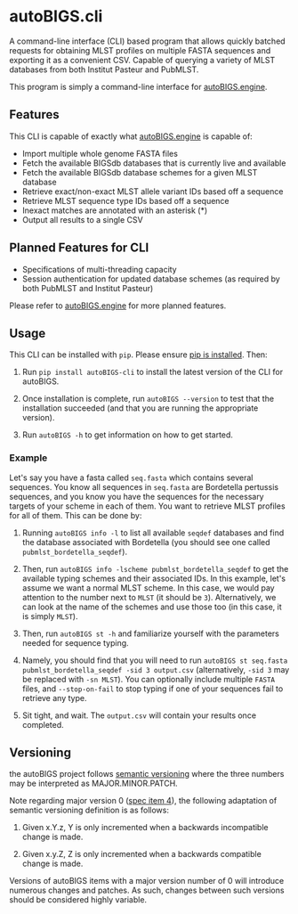 # autoBIGS.cli

A command-line interface (CLI) based program that allows quickly batched requests for obtaining MLST profiles on multiple FASTA sequences and exporting it as a convenient CSV. Capable of querying a variety of MLST databases from both Institut Pasteur and PubMLST.

This program is simply a command-line interface for [autoBIGS.engine](https://pypi.org/project/autoBIGS.engine).

## Features

This CLI is capable of exactly what [autoBIGS.engine](https://pypi.org/project/autoBIGS.engine) is capable of:
- Import multiple whole genome FASTA files
- Fetch the available BIGSdb databases that is currently live and available
- Fetch the available BIGSdb database schemes for a given MLST database
- Retrieve exact/non-exact MLST allele variant IDs based off a sequence
- Retrieve MLST sequence type IDs based off a sequence
- Inexact matches are annotated with an asterisk (\*)
- Output all results to a single CSV

## Planned Features for CLI
- Specifications of multi-threading capacity
- Session authentication for updated database schemes (as required by both PubMLST and Institut Pasteur)

Please refer to [autoBIGS.engine](https://pypi.org/project/autoBIGS.engine) for more planned features.

## Usage

This CLI can be installed with `pip`. Please ensure [pip is installed](https://pip.pypa.io/en/stable/installation/). Then:

1. Run `pip install autoBIGS-cli` to install the latest version of the CLI for autoBIGS.

2. Once installation is complete, run `autoBIGS --version` to test that the installation succeeded (and that you are running the appropriate version).

3. Run `autoBIGS -h` to get information on how to get started.

### Example

Let's say you have a fasta called `seq.fasta` which contains several sequences. You know all sequences in `seq.fasta` are Bordetella pertussis sequences, and you know you have the sequences for the necessary targets of your scheme in each of them. You want to retrieve MLST profiles for all of them. This can be done by:

1. Running `autoBIGS info -l` to list all available `seqdef` databases and find the database associated with Bordetella (you should see one called `pubmlst_bordetella_seqdef`).

2. Then, run `autoBIGS info -lscheme pubmlst_bordetella_seqdef` to get the available typing schemes and their associated IDs. In this example, let's assume we want a normal MLST scheme. In this case, we would pay attention to the number next to `MLST` (it should be `3`). Alternatively, we can look at the name of the schemes and use those too (in this case, it is simply `MLST`).

3. Then, run `autoBIGS st -h` and familiarize yourself with the parameters needed for sequence typing.

4. Namely, you should find that you will need to run `autoBIGS st seq.fasta pubmlst_bordetella_seqdef -sid 3 output.csv` (alternatively, `-sid 3` may be replaced with `-sn MLST`). You can optionally include multiple `FASTA` files, and `--stop-on-fail` to stop typing if one of your sequences fail to retrieve any type. 

5. Sit tight, and wait. The `output.csv` will contain your results once completed.

## Versioning

the autoBIGS project follows [semantic versioning](https://semver.org/) where the three numbers may be interpreted as MAJOR.MINOR.PATCH.

Note regarding major version 0 ([spec item 4](https://semver.org/#spec-item-4)), the following adaptation of semantic versioning definition is as follows:

1. Given x.Y.z, Y is only incremented when a backwards incompatible change is made.

2. Given x.y.Z, Z is only incremented when a backwards compatible change is made.

Versions of autoBIGS items with a major version number of 0 will introduce numerous changes and patches. As such, changes between such versions should be considered highly variable.